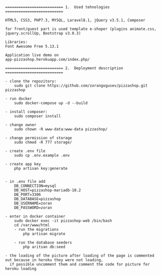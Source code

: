     ========================== 1.  Used tehnologies ==========================
	
	HTML5, CSS3, PHP7.3, MYSQL, Laravel8.1, jQuery v3.5.1, Composer
    
    for front/guest part is used template e-shoper (plugins animate.css, jquery.scrollUp, Bootstrap v3.0.3)
    
    Libraries:
    Font Awesome Free 5.13.1
	
	Application live demo on
    app-pizzashop.herokuapp.com/index.php/
	
    ========================== 2.  Deployment description ==========================
		
	- clone the repozitory:
		sudo git clone https://github.com/zorangogusev/pizzashop.git pizzashop

    - run docker
        sudo docker-compose up -d --build

	- install composer:	
	  	sudo composer install
	
	- change owner
		sudo chown -R www-data:www-data pizzashop/

	- change permission of storage
		sudo chmod -R 777 storage/

	- create .env file
		sudo cp .env.example .env	  
	
	- create app key
	  	php artisan key:generate


	- in .env file add 
        DB_CONNECTION=mysql
        DB_HOST=pizzashop-mariadb-10.2
        DB_PORT=3306
        DB_DATABASE=pizzashop
        DB_USERNAME=zoran
        DB_PASSWORD=zoran

    - enter in docker container
        sudo docker exec -it pizzashop-web /bin/bash
        cd /var/www/html
        - run the migrations
            php artisan migrate
    
        - run the database seeders
            php aritsan db:seed

	- the loading of the picture after loading of the page is commented out because in heroku they were not loading,
	  if possible uncomment them and comment the code for picture for heroku loading
	  
	  	
